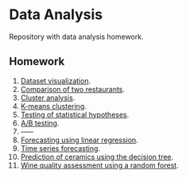 # Data Analysis
Repository with data analysis homework.

## Homework
1. [Dataset visualization](./src/tasks/task1).
2. [Comparison of two restaurants](./src/tasks/task2).
3. [Cluster analysis](./src/tasks/task3).
4. [K-means clustering](./src/tasks/task3).
5. [Testing of statistical hypotheses](./src/tasks/task5).
6. [A/B testing](./src/tasks/task6).
7. &#8209;&#8209;&#8209;&#8209;&#8209;
8. [Forecasting using linear regression](./src/tasks/task8).
9. [Time series forecasting](./src/tasks/task9).
10. [Prediction of ceramics using the decision tree](./src/tasks/task10).
11. [Wine quality assessment using a random forest](./src/tasks/task11).
